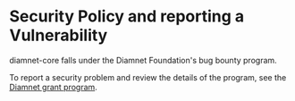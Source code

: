# Security Policy and reporting a Vulnerability

diamnet-core falls under the Diamnet Foundation's bug bounty program.

To report a security problem and review the details of the program, see the [Diamnet grant program](https://www.diamante.io/).

